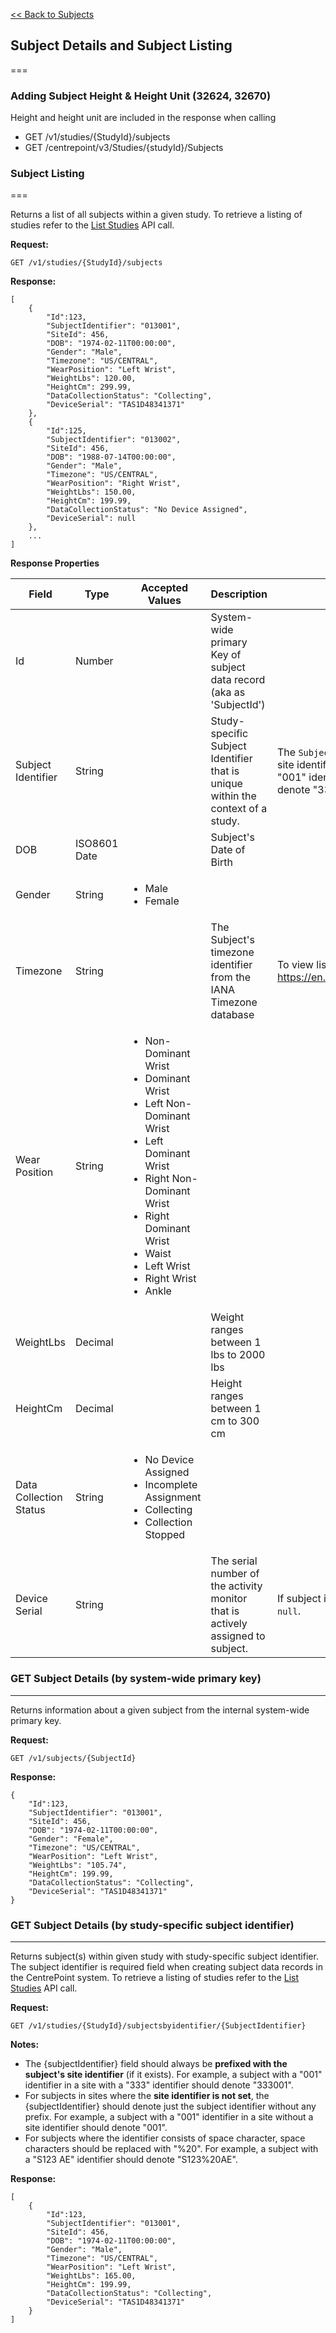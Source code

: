 [<< Back to Subjects](/sections/subjects.md)

## Subject Details and Subject Listing

===

### Adding Subject Height & Height Unit (32624, 32670)

Height and height unit are included in the response when calling

- GET /v1/studies/{StudyId}/subjects
- GET /centrepoint/v3/Studies/{studyId}/Subjects

### Subject Listing

===

Returns a list of all subjects within a given study. To retrieve a listing of studies refer to the [List Studies](/sections/studies.md#list-studies) API call.

**Request:**

    GET /v1/studies/{StudyId}/subjects

**Response:**

    [
        {
            "Id":123,
            "SubjectIdentifier": "013001",
            "SiteId": 456,
            "DOB": "1974-02-11T00:00:00",
            "Gender": "Male",
            "Timezone": "US/CENTRAL",
            "WearPosition": "Left Wrist",
            "WeightLbs": 120.00,
            "HeightCm": 299.99,
            "DataCollectionStatus": "Collecting",      
            "DeviceSerial": "TAS1D48341371"
        },
        {
            "Id":125,
            "SubjectIdentifier": "013002",
            "SiteId": 456,
            "DOB": "1988-07-14T00:00:00",
            "Gender": "Male",
            "Timezone": "US/CENTRAL",
            "WearPosition": "Right Wrist",
            "WeightLbs": 150.00,
            "HeightCm": 199.99,
            "DataCollectionStatus": "No Device Assigned",
            "DeviceSerial": null
        },
        ...
    ]

**Response Properties**

Field|Type|Accepted Values|Description|Notes
-----|----|----------|-----|-----
Id|Number||System-wide primary Key of subject data record (aka as 'SubjectId')||
Subject Identifier|String||Study-specific Subject Identifier that is unique within the context of a study.|The `SubjectIdentifier` field is prefixed with the subject's site identifier (if it exists). For example, a subject with a "001" identifier in a site with a "333" identifier should denote "333001".
DOB|ISO8601 Date||Subject's Date of Birth||
Gender|String|<ul><li>Male</li><li>Female</li></ul>|||
Timezone|String||The Subject's timezone identifier from the IANA Timezone database|To view list of ALL IANA timezones goto: https://en.wikipedia.org/wiki/List_of_tz_database_time_zones|
Wear Position|String|<ul><li>Non-Dominant Wrist</li><li>Dominant Wrist</li><li>Left Non-Dominant Wrist</li><li>Left Dominant Wrist</li><li>Right Non-Dominant Wrist</li><li>Right Dominant Wrist</li><li>Waist</li><li>Left Wrist</li><li>Right Wrist</li><li>Ankle</li></ul>|| 
WeightLbs|Decimal||Weight ranges between 1 lbs to 2000 lbs||
HeightCm|Decimal||Height ranges between 1 cm to 300 cm||
Data Collection Status|String|<ul><li>No Device Assigned</li><li>Incomplete Assignment</li><li>Collecting</li><li>Collection Stopped</li></ul>|||
Device Serial|String||The serial number of the activity monitor that is actively assigned to subject.|If subject is not assigned to a monitor, this field will be set to `null`.|

### GET Subject Details (by system-wide primary key)

---
Returns information about a given subject from the internal system-wide primary key.

**Request:**

    GET /v1/subjects/{SubjectId}

**Response:**

    {
        "Id":123,
        "SubjectIdentifier": "013001",
        "SiteId": 456,
        "DOB": "1974-02-11T00:00:00",
        "Gender": "Female",
        "Timezone": "US/CENTRAL",
        "WearPosition": "Left Wrist",
        "WeightLbs": "105.74",
        "HeightCm": 199.99,
        "DataCollectionStatus": "Collecting",      
        "DeviceSerial": "TAS1D48341371"
    }

### GET Subject Details (by study-specific subject identifier)

---

Returns subject(s) within given study with study-specific subject identifier. The subject identifier is required field when creating subject data records in the CentrePoint system. To retrieve a listing of studies refer to the [List Studies](/sections/studies.md#list-studies) API call.

**Request:**

    GET /v1/studies/{StudyId}/subjectsbyidentifier/{SubjectIdentifier}

**Notes:**  

* The {subjectIdentifier} field should always be **prefixed with the subject's site identifier** (if it exists). For example, a subject with a "001" identifier in a site with a "333" identifier should denote "333001". 
* For subjects in sites where the **site identifier is not set**, the {subjectIdentifier} should denote just the subject identifier without any prefix. For example, a subject with a "001" identifier in a site without a site identifier should denote "001". 
* For subjects where the identifier consists of space character, space characters should be replaced with "%20". For example, a subject with a "S123 AE" identifier should denote "S123%20AE".

**Response:**

    [
        {
            "Id":123,
            "SubjectIdentifier": "013001",
            "SiteId": 456,
            "DOB": "1974-02-11T00:00:00",
            "Gender": "Male",
            "Timezone": "US/CENTRAL",
            "WearPosition": "Left Wrist",
            "WeightLbs": 165.00,
            "HeightCm": 199.99,
            "DataCollectionStatus": "Collecting",      
            "DeviceSerial": "TAS1D48341371"
        }
    ]
